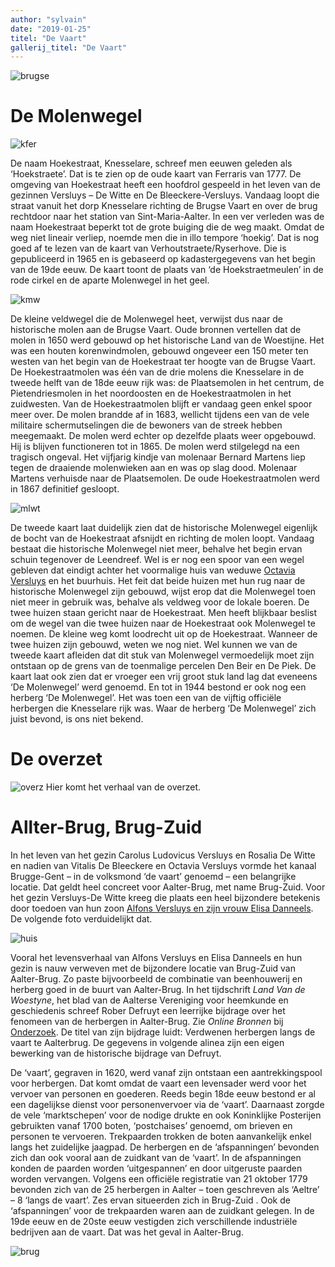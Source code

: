 ```yaml
---
author: "sylvain"
date: "2019-01-25"
titel: "De Vaart"
gallerij_titel: "De Vaart"
---
```


![brugse](brugse.jpg)

# De Molenwegel

![kfer](kfer.jpg)

De naam Hoekestraat, Knesselare, schreef men eeuwen geleden als ‘Hoekstraete’. Dat is te zien op de oude kaart van Ferraris van 1777. De omgeving van Hoekestraat heeft een hoofdrol gespeeld in het leven van de gezinnen Versluys – De Witte en De Bleeckere-Versluys. Vandaag loopt die straat vanuit het dorp Knesselare richting de Brugse Vaart en over de brug rechtdoor naar het station van Sint-Maria-Aalter. In een ver verleden was de naam Hoekestraat beperkt tot de grote buiging die de weg maakt. Omdat de weg niet lineair verliep, noemde men die in illo tempore ‘hoekig’. Dat is nog goed af te lezen van de kaart van Verhoutstraete/Ryserhove. Die is gepubliceerd in 1965 en is gebaseerd op kadastergegevens van het begin van de 19de eeuw. De kaart toont de plaats van ‘de Hoekstraetmeulen’ in de rode cirkel en de aparte Molenwegel in het geel. 

![kmw](kmw.jpg)

De kleine veldwegel die de Molenwegel heet, verwijst dus naar de historische molen aan de Brugse Vaart. Oude bronnen vertellen dat de molen in 1650 werd gebouwd op het historische Land van de Woestijne. Het was een houten korenwindmolen, gebouwd ongeveer een 150 meter ten westen van het begin van de Hoekestraat ter hoogte van de Brugse Vaart. De Hoekestraatmolen was één van de drie molens die Knesselare in de tweede helft van de 18de eeuw rijk was: de Plaatsemolen in het centrum, de Pietendriesmolen in het noordoosten en de Hoekestraatmolen in het zuidwesten. Van de Hoekestraatmolen blijft er vandaag geen enkel spoor meer over. De molen brandde af in 1683, wellicht tijdens een van de vele militaire schermutselingen die de bewoners van de streek hebben meegemaakt. De molen werd echter op dezelfde plaats weer opgebouwd. Hij is blijven functioneren tot in 1865. De molen werd stilgelegd na een tragisch ongeval. Het vijfjarig kindje van molenaar Bernard Martens liep tegen de draaiende molenwieken aan en was op slag dood. Molenaar Martens verhuisde naar de Plaatsemolen. De oude Hoekestraatmolen werd in 1867 definitief gesloopt.

![mlwt](mlwt.jpg)

De tweede kaart laat duidelijk zien dat de historische Molenwegel eigenlijk de bocht van de Hoekestraat afsnijdt en richting de molen loopt. Vandaag bestaat die historische Molenwegel niet meer, behalve het begin ervan schuin tegenover de Leendreef. Wel is er nog een spoor van een wegel gebleven dat eindigt achter het voormalige huis van weduwe [Octavia Versluys](/1878-octavia-versluys/mozaik/4-weduwe) en het buurhuis. Het feit dat beide huizen met hun rug naar de historische Molenwegel zijn gebouwd, wijst erop dat die Molenwegel toen niet meer in gebruik was, behalve als veldweg voor de lokale boeren. De twee huizen staan gericht naar de Hoekestraat. Men heeft blijkbaar beslist om de wegel van die twee huizen naar de Hoekestraat ook Molenwegel te noemen. De kleine weg komt loodrecht uit op de Hoekestraat. Wanneer de twee huizen zijn gebouwd, weten we nog niet. Wel kunnen we van de tweede kaart afleiden dat dit stuk van Molenwegel vermoedelijk moet zijn ontstaan op de grens van de toenmalige percelen Den Beir en De Piek. De kaart laat ook zien dat er vroeger een vrij groot stuk land lag dat eveneens ‘De Molenwegel’ werd genoemd. En tot in 1944 bestond er ook nog een herberg ‘De Molenwegel’. Het was toen een van de vijftig officiële herbergen die Knesselare rijk was. Waar de herberg ‘De Molenwegel’ zich juist bevond, is ons niet bekend. 

# De overzet

![overz](overz.jpg)
Hier komt het verhaal van de overzet.

# Allter-Brug, Brug-Zuid

In het leven van het gezin Carolus Ludovicus Versluys en Rosalia De Witte en nadien van Vitalis De Bleeckere en Octavia Versluys vormde het kanaal Brugge-Gent – in de volksmond ‘de vaart’ genoemd – een belangrijke locatie. Dat geldt heel concreet voor Aalter-Brug, met name Brug-Zuid. Voor het gezin Versluys-De Witte kreeg die plaats een heel bijzondere betekenis door toedoen van hun zoon [Alfons Versluys en zijn vrouw Elisa Danneels](/1878-octavia-versluys/mozaik/3-versluys). De volgende foto verduidelijkt dat.

![huis](huis.jpg)

Vooral het levensverhaal van Alfons Versluys en Elisa Danneels en hun gezin is nauw verweven met de bijzondere locatie van Brug-Zuid van Aalter-Brug. Zo paste bijvoorbeeld de combinatie van beenhouwerij en herberg goed in de buurt van Aalter-Brug. In het tijdschrift _Land Van de Woestyne_, het blad van de Aalterse Vereniging voor heemkunde en geschiedenis schreef Rober Defruyt een leerrijke bijdrage over het fenomeen van de herbergen in Aalter-Brug. Zie _Online Bronnen_ bij [Onderzoek](https://www.debleeckere.be/onderzoek-bronnen). De titel van zijn bijdrage luidt: Verdwenen herbergen langs de vaart te Aalterbrug. De gegevens in volgende alinea zijn een eigen bewerking van de historische bijdrage van Defruyt.

De ‘vaart’, gegraven in 1620, werd vanaf zijn ontstaan een aantrekkingspool voor herbergen. Dat komt omdat de vaart een levensader werd voor het vervoer van personen en goederen. Reeds begin 18de eeuw bestond er al een dagelijkse dienst voor personenvervoer via de ‘vaart’. Daarnaast zorgde de vele ‘marktschepen’ voor de nodige drukte en ook Koninklijke Posterijen gebruikten vanaf 1700 boten, ‘postchaises’ genoemd, om brieven en personen te vervoeren. Trekpaarden trokken de boten aanvankelijk enkel langs het zuidelijke jaagpad. De herbergen en de ‘afspanningen’ bevonden zich dan ook vooral aan de zuidkant van de ‘vaart’. In de afspanningen konden de paarden worden ‘uitgespannen’ en door uitgeruste paarden worden vervangen. Volgens een officiële registratie van 21 oktober 1779 bevonden zich van de 25 herbergen in Aalter – toen geschreven als ‘Aeltre’ – 8 ‘langs de vaart’. Zes ervan situeerden zich in Brug-Zuid . Ook de ‘afspanningen’ voor de trekpaarden waren aan de zuidkant gelegen. In de 19de eeuw en de 20ste eeuw vestigden zich verschillende industriële bedrijven aan de vaart. Dat was het geval in Aalter-Brug.

![brug](brug.jpg)

